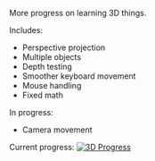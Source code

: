 More progress on learning 3D things.

Includes:

* Perspective projection
* Multiple objects
* Depth testing
* Smoother keyboard movement
* Mouse handling
* Fixed math

In progress:

* Camera movement

Current progress:
[![3D Progress](https://img.youtube.com/vi/VPYSyqdmQYI/0.jpg)](https://www.youtube.com/watch?v=VPYSyqdmQYI)
